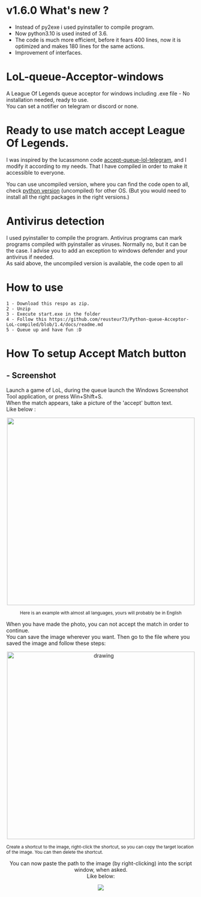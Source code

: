 # v1.6.0 What's new ?
- Instead of py2exe i used pyinstaller to compile program.
- Now python3.10 is used insted of 3.6.
- The code is much more efficient, before it fears 400 lines, now it is optimized and makes 180 lines for the same actions.
- Improvement of interfaces.

# LoL-queue-Acceptor-windows
A League Of Legends queue acceptor for windows including .exe file - No installation needed, ready to use. <br>
You can set a notifier on telegram or discord or none.

# Ready to use match accept League Of Legends.
I was inspired by the lucassmonn code
[accept-queue-lol-telegram](https://github.com/lucassmonn/accept-queue-lol-telegram), and I modify it according to my needs. That I have compiled in order to make it accessible to everyone.

You can use uncompiled version, where you can find the code open to all, check [python version](https://github.com/reusteur73/LoL_auto_queue_acceptor) (uncompiled) for other OS. (But you would need to install all the right packages in the right versions.)
# Antivirus detection

I used pyinstaller to compile the program.
Antivirus programs can mark programs compiled with pyinstaller as viruses. Normally no, but it can be the case.
I advise you to add an exception to windows defender and your antivirus if needed.  
As said above, the uncompiled version is available, the code open to all

# How to use

    1 - Download this respo as zip.  
    2 - Unzip
    3 - Execute start.exe in the folder  
    4 - Follow this https://github.com/reusteur73/Python-queue-Acceptor-LoL-compiled/blob/1.4/docs/readme.md
    5 - Queue up and have fun :D
 # How To setup Accept Match button

## - Screenshot

Launch a game of LoL, during the queue launch the Windows Screenshot Tool application, or press Win+Shift+S. <br>
When the match appears, take a picture of the 'accept' button text. <br>Like below : 
<p align="center">
<img src="https://github.com/reusteur73/Python-queue-Acceptor-LoL-compiled/blob/1.5.2/docs/exemple1.PNG"width="500"/>
</p>
<p style="text-align: center;"><sup>Here is an example with almost all languages, yours will probably be in English</sup></p>
When you have made the photo, you can not accept the match in order to continue.<br>
You can save the image wherever you want. Then go to the file where you saved the image and follow these steps:<br>

<p align="center">
<img src="https://github.com/reusteur73/Python-queue-Acceptor-LoL-compiled/blob/1.5.2/docs/exemple2.gif" alt="drawing" width="500" style="text-align: center;"/>
</p>
<p style="align: center;"><sup>Create a shortcut to the image, right-click the shortcut, so you can copy the target location of the image. You can then delete the shortcut.</sup></p>

<p align="center">You can now paste the path to the image (by right-clicking) into the script window, when asked. <br>Like below:</p>
<p align="center">
<img src="https://github.com/reusteur73/Python-queue-Acceptor-LoL-compiled/blob/1.5.2/docs/exemple3.gif" width=""/>
</p>
